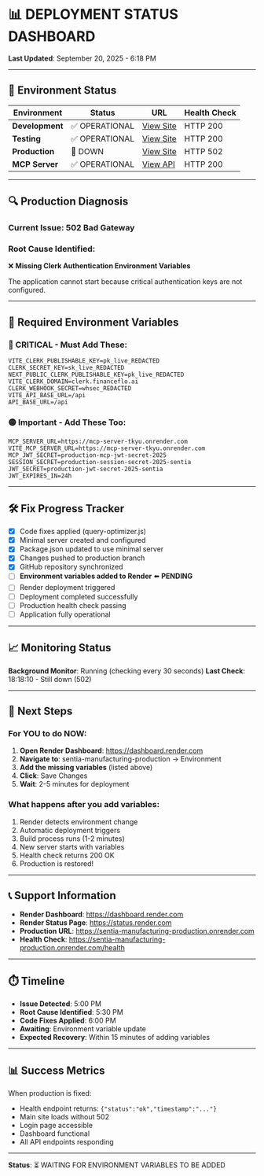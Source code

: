 # 📊 DEPLOYMENT STATUS DASHBOARD

**Last Updated**: September 20, 2025 - 6:18 PM

---

## 🚦 Environment Status

| Environment     | Status         | URL                                                                | Health Check |
| --------------- | -------------- | ------------------------------------------------------------------ | ------------ |
| **Development** | ✅ OPERATIONAL | [View Site](https://sentia-manufacturing-development.onrender.com) | HTTP 200     |
| **Testing**     | ✅ OPERATIONAL | [View Site](https://sentia-manufacturing-testing.onrender.com)     | HTTP 200     |
| **Production**  | 🔴 DOWN        | [View Site](https://sentia-manufacturing-production.onrender.com)  | HTTP 502     |
| **MCP Server**  | ✅ OPERATIONAL | [View API](https://mcp-server-tkyu.onrender.com)                   | HTTP 200     |

---

## 🔍 Production Diagnosis

### Current Issue: **502 Bad Gateway**

### Root Cause Identified:

❌ **Missing Clerk Authentication Environment Variables**

The application cannot start because critical authentication keys are not configured.

---

## 📝 Required Environment Variables

### 🔴 CRITICAL - Must Add These:

```env
VITE_CLERK_PUBLISHABLE_KEY=pk_live_REDACTED
CLERK_SECRET_KEY=sk_live_REDACTED
NEXT_PUBLIC_CLERK_PUBLISHABLE_KEY=pk_live_REDACTED
VITE_CLERK_DOMAIN=clerk.financeflo.ai
CLERK_WEBHOOK_SECRET=whsec_REDACTED
VITE_API_BASE_URL=/api
API_BASE_URL=/api
```

### 🟡 Important - Add These Too:

```env
MCP_SERVER_URL=https://mcp-server-tkyu.onrender.com
VITE_MCP_SERVER_URL=https://mcp-server-tkyu.onrender.com
MCP_JWT_SECRET=production-mcp-jwt-secret-2025
SESSION_SECRET=production-session-secret-2025-sentia
JWT_SECRET=production-jwt-secret-2025-sentia
JWT_EXPIRES_IN=24h
```

---

## 🛠️ Fix Progress Tracker

- [x] Code fixes applied (query-optimizer.js)
- [x] Minimal server created and configured
- [x] Package.json updated to use minimal server
- [x] Changes pushed to production branch
- [x] GitHub repository synchronized
- [ ] **Environment variables added to Render** ⬅️ **PENDING**
- [ ] Render deployment triggered
- [ ] Deployment completed successfully
- [ ] Production health check passing
- [ ] Application fully operational

---

## 📈 Monitoring Status

**Background Monitor**: Running (checking every 30 seconds)
**Last Check**: 18:18:10 - Still down (502)

---

## 🚀 Next Steps

### For YOU to do NOW:

1. **Open Render Dashboard**: https://dashboard.render.com
2. **Navigate to**: sentia-manufacturing-production → Environment
3. **Add the missing variables** (listed above)
4. **Click**: Save Changes
5. **Wait**: 2-5 minutes for deployment

### What happens after you add variables:

1. Render detects environment change
2. Automatic deployment triggers
3. Build process runs (1-2 minutes)
4. New server starts with variables
5. Health check returns 200 OK
6. Production is restored!

---

## 📞 Support Information

- **Render Dashboard**: https://dashboard.render.com
- **Render Status Page**: https://status.render.com
- **Production URL**: https://sentia-manufacturing-production.onrender.com
- **Health Check**: https://sentia-manufacturing-production.onrender.com/health

---

## ⏱️ Timeline

- **Issue Detected**: 5:00 PM
- **Root Cause Identified**: 5:30 PM
- **Code Fixes Applied**: 6:00 PM
- **Awaiting**: Environment variable update
- **Expected Recovery**: Within 15 minutes of adding variables

---

## 📊 Success Metrics

When production is fixed:

- Health endpoint returns: `{"status":"ok","timestamp":"..."}`
- Main site loads without 502
- Login page accessible
- Dashboard functional
- All API endpoints responding

---

**Status**: ⏳ WAITING FOR ENVIRONMENT VARIABLES TO BE ADDED

